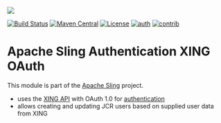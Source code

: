 [<img src="http://sling.apache.org/res/logos/sling.png"/>](http://sling.apache.org)

 [![Build Status](https://builds.apache.org/buildStatus/icon?job=sling-org-apache-sling-auth-xing-oauth-1.8)](https://builds.apache.org/view/S-Z/view/Sling/job/sling-org-apache-sling-auth-xing-oauth-1.8) [![Maven Central](https://maven-badges.herokuapp.com/maven-central/org.apache.sling/org.apache.sling.auth.xing.oauth/badge.svg)](http://search.maven.org/#search%7Cga%7C1%7Cg%3A%22org.apache.sling%22%20a%3A%22org.apache.sling.auth.xing.oauth%22) [![License](https://img.shields.io/badge/License-Apache%202.0-blue.svg)](https://www.apache.org/licenses/LICENSE-2.0) [![auth](https://sling.apache.org/badges/group-auth.svg)](https://github.com/apache/sling-aggregator/blob/master/docs/groups/auth.md)&#32;[![contrib](http://sling.apache.org/badges/status-contrib.svg)](https://github.com/apache/sling-aggregator/blob/master/docs/status/contrib.md)

# Apache Sling Authentication XING OAuth

This module is part of the [Apache Sling](https://sling.apache.org) project.

* uses the [XING API](https://dev.xing.com/docs) with OAuth 1.0 for [authentication](https://dev.xing.com/docs/authentication)
* allows creating and updating JCR users based on supplied user data from XING
